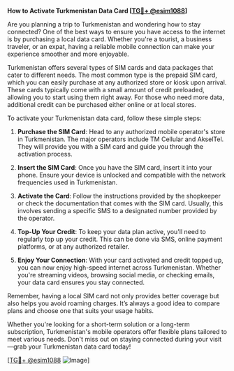 **How to Activate Turkmenistan Data Card [[TG💪+ @esim1088](https://t.me/s/esim1088)]**

Are you planning a trip to Turkmenistan and wondering how to stay connected? One of the best ways to ensure you have access to the internet is by purchasing a local data card. Whether you're a tourist, a business traveler, or an expat, having a reliable mobile connection can make your experience smoother and more enjoyable.

Turkmenistan offers several types of SIM cards and data packages that cater to different needs. The most common type is the prepaid SIM card, which you can easily purchase at any authorized store or kiosk upon arrival. These cards typically come with a small amount of credit preloaded, allowing you to start using them right away. For those who need more data, additional credit can be purchased either online or at local stores.

To activate your Turkmenistan data card, follow these simple steps:

1. **Purchase the SIM Card**: Head to any authorized mobile operator's store in Turkmenistan. The major operators include TM Cellular and AkselTel. They will provide you with a SIM card and guide you through the activation process.

2. **Insert the SIM Card**: Once you have the SIM card, insert it into your phone. Ensure your device is unlocked and compatible with the network frequencies used in Turkmenistan.

3. **Activate the Card**: Follow the instructions provided by the shopkeeper or check the documentation that comes with the SIM card. Usually, this involves sending a specific SMS to a designated number provided by the operator.

4. **Top-Up Your Credit**: To keep your data plan active, you'll need to regularly top up your credit. This can be done via SMS, online payment platforms, or at any authorized retailer.

5. **Enjoy Your Connection**: With your card activated and credit topped up, you can now enjoy high-speed internet across Turkmenistan. Whether you're streaming videos, browsing social media, or checking emails, your data card ensures you stay connected.

Remember, having a local SIM card not only provides better coverage but also helps you avoid roaming charges. It’s always a good idea to compare plans and choose one that suits your usage habits.

Whether you're looking for a short-term solution or a long-term subscription, Turkmenistan's mobile operators offer flexible plans tailored to meet various needs. Don't miss out on staying connected during your visit—grab your Turkmenistan data card today!

[[TG💪+ @esim1088](https://t.me/s/esim1088) ![Image](https://i.postimg.cc/Y0z9fWf4/image.png)]